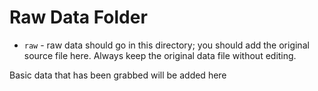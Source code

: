# Raw Data Folder

- `raw` - raw data should go in this directory; you should add the original source file here. Always keep the original data file without editing.

Basic data that has been grabbed will be added here
